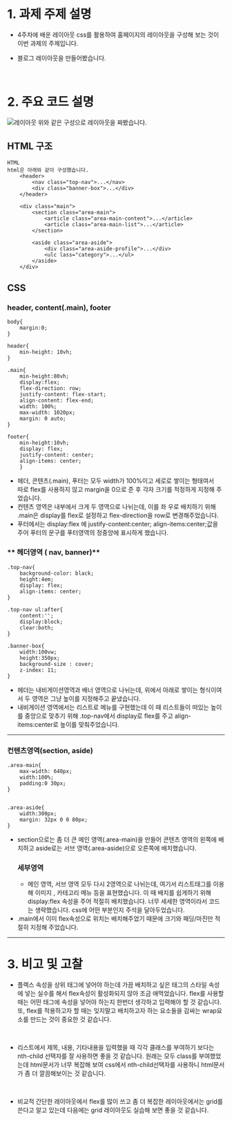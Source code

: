 # 1. 과제 주제 설명
- 4주차에 배운 레이아웃 css를 활용하여 홈페이지의 레이아웃을 구성해 보는 것이 이번 과제의 주제입니다.
- 블로그 레이아웃을 만들어봤습니다.
  
  <br/>
# 2. 주요 코드 설명
![레이아웃](https://user-images.githubusercontent.com/49019236/96097836-63018400-0f0c-11eb-9707-19bd7086dc2d.png)
위와 같은 구성으로 레이아웃을 짜봤습니다.
## HTML 구조
``` 
HTML
html은 아래와 같이 구성했습니다.
    <header>
        <nav class="top-nav">...</nav>
        <div class="banner-box">...</div>
    </header>

    <div class="main">
        <section class="area-main">
            <article class="area-main-content">...</article>
            <article class="area-main-list">...</article>
        </section>

        <aside class="area-aside">
            <div class="area-aside-profile">...</div>
            <ulc lass="category">...</ul>
        </aside>
    </div>
```
## CSS 
### **header, content(.main), footer**
```
body{
    margin:0;
}

header{
    min-height: 10vh;
}

.main{
    min-height:80vh;    
    display:flex;
    flex-direction: row;
    justify-content: flex-start;
    align-content: flex-end;
    width: 100%;
    max-width: 1020px;
    margin: 0 auto;
}

footer{
    min-height:10vh;
    display: flex;
    justify-content: center;
    align-items: center;
    }

```
* 헤더, 콘텐츠(.main), 푸터는 모두 width가 100%이고 세로로 쌓이는 형태여서<br /> 따로 flex를 사용하지 않고 margin을 0으로 준 후 각자 크기를 적정하게 지정해 주었습니다.<br />
* 컨텐츠 영역은 내부에서 크게 두 영역으로 나뉘는데, 이를 좌 우로 배치하기 위해 .main은 display를 flex로 설정하고 flex-direction을 row로 변경해주었습니다.
* 푸터에서는 display:flex 에 justify-content:center; align-items:center;값을 주어 푸터의 문구를 푸터영역의 정중앙에 표시하게 했습니다.
  
### ** 헤더영역 ( nav, banner)**
```
.top-nav{
    background-color: black;
    height:4em;
    display: flex;
    align-items: center;
}

.top-nav ul:after{
    content:'';
    display:block;
    clear:both;
}

.banner-box{
    width:100vw;
    height:350px;
    background-size : cover;
    z-index: 11;
}
```
* 헤더는 내비게이션영역과 배너 영역으로 나뉘는데, 위에서 아래로 쌓이는 형식이여서 두 영역은 그냥 높이를 지정해주고 끝냈습니다.
* 내비게이션 영역에서는 리스트로 메뉴를 구현했는데 이 때 리스트들이 떠있는 높이를 중앙으로 맞추기 위해 .top-nav에서 display로 flex를 주고 align-items:center로 높이를 맞춰주었습니다.
<hr />

### **컨텐츠영역(section, aside)**

```
.area-main{
    max-width: 640px;
    width:100%;
    padding:0 30px;
}


.area-aside{
    width:300px;
    margin: 32px 0 0 80px;
}
```
* section으로는 좀 더 큰 메인 영역(.area-main)을 만들어 콘텐츠 영역의 왼쪽에 배치하고 aside로는 서브 영역(.area-aside)으로 오른쪽에 배치했습니다.
    ### **세부영역**
  * 메인 영역, 서브 영역 모두 다시 2영역으로 나뉘는데, 여기서 리스트태그를 이용해 이미지 , 카테고리 메뉴 등을 표현했습니다. 이 때 배치를 쉽게하기 위해 display:flex 속성을 주어 적절히 배치했습니다. 너무 세세한 영역이라서 코드는 생략했습니다. css에 어떤 부분인지 주석을 달아두었습니다.
* .main에서 이미 flex속성으로 위치는 배치해주었기 때문에 크기와 패딩/마진만 적절히 지정해 주었습니다. 


<hr/>

# 3. 비고 및 고찰 
- 플렉스 속성을 상위 태그에 넣어야 하는데 가끔 배치하고 싶은 태그의 스타일 속성에 넣는 실수를 해서 flex속성이 활성화되지 않아 조금 애먹었습니다. flex를 사용할 때는 어떤 태그에 속성을 넣어야 하는지 한번더 생각하고 입력해야 할 것 같습니다. 또, flex를 적용하고자 할 때는 잊지말고 배치하고자 하는 요소들을 감싸는 wrap요소를 만드는 것이 중요한 것 같습니다.

<br />

- 리스트에서 제목, 내용, 기타내용을 입력했을 때 각각 클래스를 부여하기 보다는 nth-child 선택자를 잘 사용하면 좋을 것 같습니다. 원래는 모두 class를 부여했었는데 html문서가 너무 복잡해 보여 css에서 nth-child선택자를 사용하니 html문서가 좀 더 깔끔해보이는 것 같습니다.

<br />

- 비교적 간단한 레이아웃에서 flex를 많이 쓰고 좀 더 복잡한 레이아웃에서는 grid를 쓴다고 알고 있는데 다음에는 grid 레이아웃도 실습해 보면 좋을 것 같습니다.
